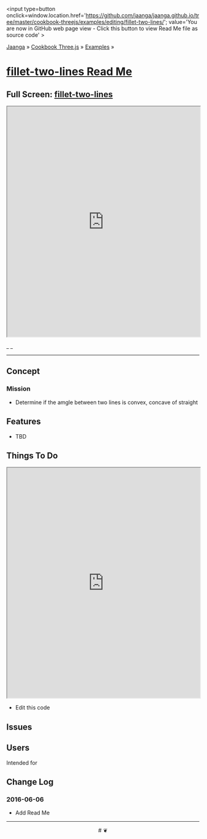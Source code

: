 <span style=display:none; >[You are now in GitHub source code view - click this link to view Read Me file as a web page]
( http://jaanga.github.io/cookbook-threejs/examples/editing/fillet-two-lines/index.html#readme.md "View file as a web page." ) </span>
<input type=button onclick=window.location.href='https://github.com/jaanga/jaanga.github.io/tree/master/cookbook-threejs/examples/editing/fillet-two-lines/'; value='You are now in GitHub web page view - Click this button to view Read Me file as source code' >

[Jaanga]( http://jaanga.github.io ) &raquo; [Cookbook Three.js]( http://jaanga.github.io/cookbook-threejs/  ) &raquo;
[Examples]( https://jaanga.github.io/cookbook-threejs/examples/ ) &raquo;

[fillet-two-lines Read Me]( index.html#readme.md )
===

## Full Screen: [ fillet-two-lines ]( https://jaanga.github.io/cookbook-threejs/examples/editing/fillet-two-lines/index.html )


<img src="XXXX" style=display:none; width=800 >

<iframe class=ifr src=https://jaanga.github.io/cookbook-threejs/examples/editing/fillet-two-lines/index.html width=100% height=600px ></iframe>

_ _

***

## Concept

### Mission

* Determine if the amgle between two lines is convex, concave of straight


## Features

* TBD


## Things To Do

<iframe src='https://jaanga.github.io/cookbook-html/examples/libraries/ace-editor/ace-view-r1.html#' +
	'https://jaanga.github.io/cookbook-threejs/examples/editing/fillet-two-lines/fillet-two-lines-r2.html' width=100% height=600 ></iframe>

* Edit this code


## Issues



## Users

Intended for  


## Change Log

### 2016-06-06

* Add Read Me

***

<center title="Jaanga ~ your 3D happy place" >
# <a href=javascript:window.scrollTo(0,0); style=text-decoration:none; > ❦ </a>
</center>